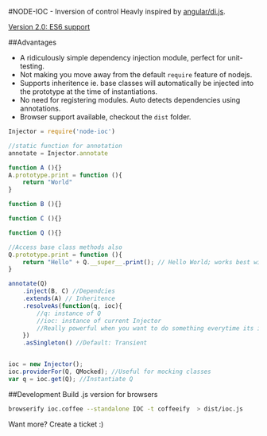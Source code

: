 #NODE-IOC - Inversion of control
Heavly inspired by [angular/di.js](https://github.com/angular/di.js).

[Version 2.0: ES6 support](https://github.com/tusharmath/ioc/tree/v2)

##Advantages
- A ridiculously simple dependency injection module, perfect for unit-testing.
- Not making you move away from the default `require` feature of nodejs.
- Supports inheritence ie. base classes will automatically be injected into the prototype at the time of instantiations.
- No need for registering modules. Auto detects dependencies using annotations.
- Browser support available, checkout the `dist` folder.

```js
Injector = require('node-ioc')

//static function for annotation
annotate = Injector.annotate

function A (){}
A.prototype.print = function (){
    return "World"
}

function B (){}

function C (){}

function Q (){}

//Access base class methods also
Q.prototype.print = function (){
    return "Hello" + Q.__super__.print(); // Hello World; works best with coffeescript
}

annotate(Q)
    .inject(B, C) //Dependcies
    .extends(A) // Inheritence
    .resolveAs(function(q, ioc){
        //q: instance of Q
        //ioc: instance of current Injector
        //Really powerful when you want to do something everytime its injected
    })
    .asSingleton() //Default: Transient


ioc = new Injector();
ioc.providerFor(Q, QMocked); //Useful for mocking classes
var q = ioc.get(Q); //Instantiate Q
```

##Development
Build .js version for browsers

```bash
browserify ioc.coffee --standalone IOC -t coffeeify  > dist/ioc.js
```

Want more? Create a ticket :)
